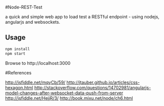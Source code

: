 #Node-REST-Test

a quick and simple web app to load test a RESTful endpoint - using nodejs, angularjs and websockets.

## Usage

``` bash
npm install
npm start
```

Browse to http://localhost:3000

#References

http://jsfiddle.net/mqyCb/59/
http://jtauber.github.io/articles/css-hexagon.html
http://stackoverflow.com/questions/14702981/angularjs-model-changes-after-websocket-data-push-from-server
http://jsfiddle.net/HejjR/3/
http://book.mixu.net/node/ch6.html
